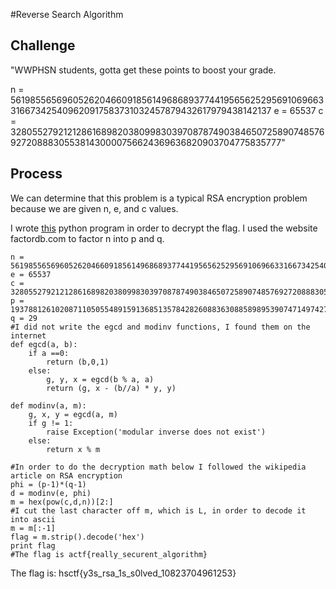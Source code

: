 #Reverse Search Algorithm

## Challenge

"WWPHSN students, gotta get these points to boost your grade.

n = 561985565696052620466091856149686893774419565625295691069663316673425409620917583731032457879432617979438142137
e = 65537
c = 328055279212128616898203809983039708787490384650725890748576927208883055381430000756624369636820903704775835777"

## Process

We can determine that this problem is a typical RSA encryption problem because we are given n, e, and c values.

I wrote [this](RSA_Breaker.py) python program in order to decrypt the flag. I used the website factordb.com to factor n into p and q. 
```
n = 561985565696052620466091856149686893774419565625295691069663316673425409620917583731032457879432617979438142137
e = 65537
c = 328055279212128616898203809983039708787490384650725890748576927208883055381430000756624369636820903704775835777
p = 19378812610208711050554891591368513578428260883630885898953907471497427917962675301070084754463193723428901453
q = 29
#I did not write the egcd and modinv functions, I found them on the internet
def egcd(a, b):
    if a ==0:
        return (b,0,1)
    else:
        g, y, x = egcd(b % a, a)
        return (g, x - (b//a) * y, y)

def modinv(a, m):
    g, x, y = egcd(a, m)
    if g != 1:
        raise Exception('modular inverse does not exist')
    else:
        return x % m

#In order to do the decryption math below I followed the wikipedia article on RSA encryption
phi = (p-1)*(q-1)
d = modinv(e, phi)
m = hex(pow(c,d,n))[2:]
#I cut the last character off m, which is L, in order to decode it into ascii
m = m[:-1]
flag = m.strip().decode('hex')
print flag
#The flag is actf{really_securent_algorithm}
```

The flag is: hsctf{y3s_rsa_1s_s0lved_10823704961253}